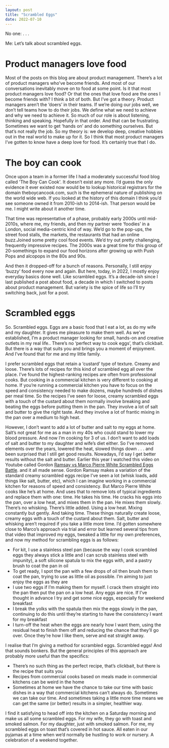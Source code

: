 ```yaml
---
layout: post
title: "Scrambled Eggs"
date: 2022-07-10
---
```


No one: . . . 

Me: Let’s talk about scrambled eggs.

# Product managers love food

Most of the posts on this blog are about product management. There’s a lot of product managers who’ve become friends. And most of our conversations inevitably move on to food at some point. Is it that most product managers love food? Or that the ones that love food are the ones I become friends with? I think a bit of both. But I’ve got a theory. Product managers aren’t the ‘doers’ in their teams. If we’re doing our jobs well, we don’t tell teams how to do their jobs. We define what we need to achieve and why we need to achieve it. So much of our role is about listening, thinking and speaking. Hopefully in that order. And that can be frustrating. Sometimes we want to get ‘hands on’ and do something ourselves. But that’s not really the job. So my theory is: we develop deep, creative hobbies out in the real world to make up for it. So I think that most product managers I’ve gotten to know have a deep love for food. It’s certainly true that I do.

# The boy can cook

Once upon a team in a former life I had a moderately successful food blog called 'The Boy Can Cook'. It doesn’t exist any more. I’d guess the only evidence it ever existed now would be to lookup historical registrars for the domain theboycancook.com, such is the ephemeral nature of publishing on the world wide web. If you looked at the history of this domain I think you’d see someone owned it from 2010-ish to 2014-ish. That person would be me. I might write about it another time. 

That time was representative of a phase, probably early 2000s until mid-2010s, where me, my friends, and then my partner were ‘foodies’ in a London, social media-centric kind of way. We’d go to the pop-ups, the street food stalls, the markets, the restaurants that had an online buzz.Joined some pretty cool food events. We’d try out pretty challenging, frequently impressive recipes. The 2000s was a great time for this group of 20-somethings to expand our food horizons after growing up with Push Pops and alcopops in the 80s and 90s. 

And then it dropped-off for a bunch of reasons. Personally, I still enjoy ‘buzzy’ food every now and again. But here, today, in 2022, I mostly enjoy everyday basics done well. Like scrambled eggs. It’s a decade-ish since I last published a post about food, a decade in which I switched to posts about product management. But variety is the spice of life so I’ll try switching back, just for a post. 

# Scrambled eggs

So. Scrambled eggs. Eggs are a basic food that I eat a lot, as do my wife and my daughter. It gives me pleasure to make them well. As we’ve established, I’m a product manager looking for small, hands-on and creative outlets in my real life.. There’s no ‘perfect way to cook eggs’, that’s clickbait. But there is a way that suits you and brings you a moment of enjoyment. And I’ve found that for me and my little family.

I prefer scrambled eggs that retain a ‘custard’ type of texture. Creamy and loose. There’s lots of recipes for this kind of scrambled egg all over the place. I’ve found the highest-ranking recipes are often from professional cooks. But cooking in a commercial kitchen is very different to cooking at home. If you’re running a commercial kitchen you have to focus on the speed and consistency needed to make dozens, maybe hundreds of dishes per meal time. So the recipes I’ve seen for loose, creamy scrambled eggs with a touch of the custard about them normally involve breaking and beating the eggs before putting them in the pan. They involve a lot of salt and butter to give the right taste. And they involve a lot of frantic mixing in the pan over a medium to high heat. 

However, I don’t want to add a lot of butter and salt to my eggs at home. Salt’s not great for me as a man in my 40s who could stand to lower my blood pressure. And now I’m cooking for 3 of us. I don’t want to add loads of salt and butter to my daughter and wife’s diet either. So I’ve removed elements over the years, lowered the heat, slowed things down . . . and been surprised that I still get good results. Nowadays, I’d say I get better results without the salt and butter. Earlier this year I watched this video on Youtube called Gordon [Ramsay vs Marco Pierre White Scrambled Eggs Battle](https://www.youtube.com/watch?v=3s5G1lr61VQ&list=PLYEO720lT4OIiKm1ciRud_B4b7pP4Qqom&index=11). and it all made sense. Gordon Ramsay makes a variation of the standard creamy scrambled eggs recipe I’ve seen a lot (whisk loads, add things like salt, butter, etc), which I can imagine working in a commercial kitchen for reasons of speed and consistency. But Marco Pierre White cooks like he’s at home. And uses that to remove lots of typical ingredients and replace them with one: time. He takes his time. He cracks his eggs into the pan, over a low heat, and mixes them in the pan. He mixes them slowly. There’s no whisking. There’s little added. Using a low heat. Mixing constantly but gently. And taking time. These things naturally create loose, creamy eggs with a touch of the custard about them. Salt, butter and whisking aren’t required if you take a little more time. I’d gotten somewhere close to Marco’s approach via trial and error but learned several tips from that video that improved my eggs, tweaked a little for my own preferences, and now my method for scrambling eggs is as follows:

- For kit, I use a stainless steel pan (because the way I cook scrambled eggs they always stick a little and I can scrub stainless steel with impunity), a soft silicone spatula to mix the eggs with, and a pastry brush to coat the pan in oil
- To get ready, I spot the pan with a few drops of oil then brush them to coat the pan, trying to use as little oil as possible. I’m aiming to just enjoy the eggs as they are
- I use two eggs if I’m making them for myself. I crack them straight into the pan then put the pan on a low heat. Any eggs are nice. If I’ve thought in advance I try and get some nice eggs, especially for weekend breakfast
- I break the yolks with the spatula then mix the eggs slowly in the pan, continuing to do this until they’re starting to have the consistency I want for my breakfast
- I turn-off the heat when the eggs are nearly how I want them, using the residual heat to finish them off and reducing the chance that they’ll go over. Once they’re how I like them, serve and eat straight away.

I realise that I’m giving a method for scrambled eggs. Scrambled eggs! And that sounds bonkers. But the general principles of this approach are probably more useful than the specifics:

- There’s no such thing as the perfect recipe, that’s clickbait, but there is the recipe that suits you
- Recipes from commercial cooks based on meals made in commercial kitchens can be weird in the home
- Sometimes at home we have the chance to take our time with basic dishes in a way that commercial kitchens can’t always do. Sometimes we can take our time. And sometimes taking a little more time means we can get the same (or better) results in a simpler, healthier way.

I find it satisfying to head off into the kitchen on a Saturday morning and make us all some scrambled eggs. For my wife, they go with toast and smoked salmon. For my daughter, just with smoked salmon. For me, my scrambled eggs on toast that’s covered in hot sauce. All eaten in our pyjamas at a time when we’d normally be hustling to work or nursery. A celebration of a weekend together.
